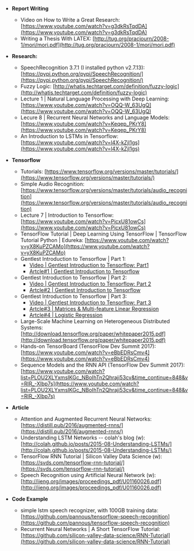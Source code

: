 - **Report Writing**
  - Video on How to Write a Great Research: [https://www.youtube.com/watch?v=g3dkRsTqdDA](https://www.youtube.com/watch?v=g3dkRsTqdDA)
  - Writing a Thesis With LATEX: [http://tug.org/pracjourn/2008-1/mori/mori.pdf](http://tug.org/pracjourn/2008-1/mori/mori.pdf)

- **Research:**
  - SpeechRecognition 3.7.1 (I installed python v2.7.13): [https://pypi.python.org/pypi/SpeechRecognition/](https://pypi.python.org/pypi/SpeechRecognition/)
  - Fuzzy Logic: [http://whatis.techtarget.com/definition/fuzzy-logic](http://whatis.techtarget.com/definition/fuzzy-logic)
  - Lecture 1 | Natural Language Processing with Deep Learning: [https://www.youtube.com/watch?v=OQQ-W_63UgQ](https://www.youtube.com/watch?v=OQQ-W_63UgQ)
  - Lecure 8 | Recurrent Neural Networks and Language Models: [https://www.youtube.com/watch?v=Keqep_PKrY8](https://www.youtube.com/watch?v=Keqep_PKrY8)
  - An Introduction to LSTMs in Tensorflow: [https://www.youtube.com/watch?v=l4X-kZjl1gs](https://www.youtube.com/watch?v=l4X-kZjl1gs)
  
- **Tensorflow**

  - Tutorials: [https://www.tensorflow.org/versions/master/tutorials/](https://www.tensorflow.org/versions/master/tutorials/)
  - Simple Audio Recognition: [https://www.tensorflow.org/versions/master/tutorials/audio_recognition](https://www.tensorflow.org/versions/master/tutorials/audio_recognition)
  - Lecture 7 | Introduction to Tensorflow: [https://www.youtube.com/watch?v=PicxU81owCs](https://www.youtube.com/watch?v=PicxU81owCs)
  - TensorFlow Tutorial | Deep Learning Using TensorFlow | TensorFlow Tutorial Python | Edureka: [https://www.youtube.com/watch?v=yX8KuPZCAMo](https://www.youtube.com/watch?v=yX8KuPZCAMo)
  - Gentlest Introduction to Tensorflow | Part 1: 
    - [Video | Gentlest Introduction to Tensorflow: Part1](https://www.youtube.com/watch?v=dYhrCUFN0eM&index=9&list=PL-TuajVMUhrkua3Sgwc7y7wnjvs6ejL2x) 
    - [Artcle#1 | Gentlest Introduction to Tensorflow](https://medium.com/all-of-us-are-belong-to-machines/the-gentlest-introduction-to-tensorflow-248dc871a224)
  - Gentlest Introduction to Tensorflow | Part 2: 
    - [Video | Gentlest Introduction to Tensorflow: Part 2](https://www.youtube.com/watch?v=Trc52FvMLEg&t=15s) 
    - [Artcle#2 | Gentlest Introduction to Tensorflow](https://medium.com/all-of-us-are-belong-to-machines/gentlest-introduction-to-tensorflow-part-2-ed2a0a7a624f)
  - Gentlest Introduction to Tensorflow | Part 3: 
    - [Video | Gentlest Introduction to Tensorflow: Part 3](https://www.youtube.com/watch?v=F8g_6TXKlxw&t=527s) 
    - [Artcle#3 | Matrices & Multi-feature Linear Regression](https://medium.com/all-of-us-are-belong-to-machines/gentlest-intro-to-tensorflow-part-3-matrices-multi-feature-linear-regression-30a81ebaaa6c)
    - [Artcle#4 | Logistic Regression](https://medium.com/all-of-us-are-belong-to-machines/gentlest-intro-to-tensorflow-4-logistic-regression-2afd0cabc54)
  - Large-Scale Machine Learning on Heterogeneous Distributed Systems: [http://download.tensorflow.org/paper/whitepaper2015.pdf](http://download.tensorflow.org/paper/whitepaper2015.pdf)
  - Hands-on TensorBoard (TensorFlow Dev Summit 2017): [https://www.youtube.com/watch?v=eBbEDRsCmv4](https://www.youtube.com/watch?v=eBbEDRsCmv4)
  - Sequence Models and the RNN API (TensorFlow Dev Summit 2017): [https://www.youtube.com/watch?list=PLOU2XLYxmsIKGc_NBoIhTn2Qhraji53cv&time_continue=848&v=RIR_-Xlbp7s](https://www.youtube.com/watch?list=PLOU2XLYxmsIKGc_NBoIhTn2Qhraji53cv&time_continue=848&v=RIR_-Xlbp7s)
  
- **Article**
  - Attention and Augmented Recurrent Neural Networks: [https://distill.pub/2016/augmented-rnns/](https://distill.pub/2016/augmented-rnns/)
  - Understanding LSTM Networks -- colah's blog (w): [http://colah.github.io/posts/2015-08-Understanding-LSTMs/](http://colah.github.io/posts/2015-08-Understanding-LSTMs/)
  - TensorFlow RNN Tutorial | Silicon Valley Data Science (w): [https://svds.com/tensorflow-rnn-tutorial/](https://svds.com/tensorflow-rnn-tutorial/) 
  - Speech Recognition using Artificial Neural Network (w): [http://iieng.org/images/proceedings_pdf/U01160026.pdf](http://iieng.org/images/proceedings_pdf/U01160026.pdf)
  
- **Code Example**
  - simple lstm speech recognizer, with 100GB training data: [https://github.com/pannous/tensorflow-speech-recognition](https://github.com/pannous/tensorflow-speech-recognition)
  - Recurrent Neural Networks | A Short TensorFlow Tutorial: [https://github.com/silicon-valley-data-science/RNN-Tutorial](https://github.com/silicon-valley-data-science/RNN-Tutorial)
